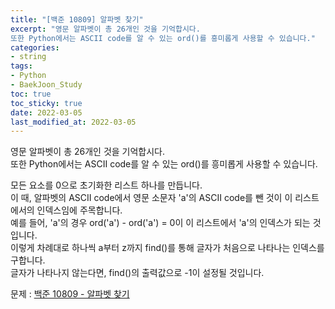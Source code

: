 ```yaml
---
title: "[백준 10809] 알파벳 찾기"
excerpt: "영문 알파벳이 총 26개인 것을 기억합시다.    
또한 Python에서는 ASCII code를 알 수 있는 ord()를 흥미롭게 사용할 수 있습니다."
categories: 
- string
tags:
- Python
- BaekJoon_Study
toc: true
toc_sticky: true
date: 2022-03-05
last_modified_at: 2022-03-05
---
```


영문 알파벳이 총 26개인 것을 기억합시다.    
또한 Python에서는 ASCII code를 알 수 있는 ord()를 흥미롭게 사용할 수 있습니다.  
  
모든 요소를 0으로 초기화한 리스트 하나를 만듭니다.  
이 때, 알파벳의 ASCII code에서 영문 소문자 'a'의 ASCII code를 뺀 것이 이 리스트에서의 인덱스임에 주목합니다.  
예를 들어, 'a'의 경우 ord('a') - ord('a') = 0이 이 리스트에서 'a'의 인덱스가 되는 것입니다.  
이렇게 차례대로 하나씩 a부터 z까지 find()를 통해 글자가 처음으로 나타나는 인덱스를 구합니다.    
글자가 나타나지 않는다면, find()의 출력값으로 -1이 설정될 것입니다.

문제 : [백준 10809 - 알파벳 찾기](https://www.acmicpc.net/problem/10809)

<script src="https://gist.github.com/Ryumaker/11cd6bfc3aa1c8b6e9425de8226cce69.js"></script>